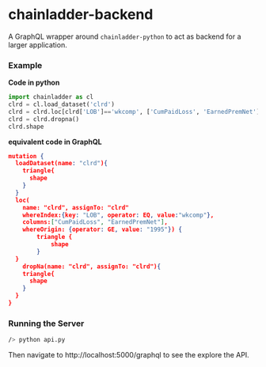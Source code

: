 # chainladder-backend

A GraphQL wrapper around `chainladder-python` to act as backend for a larger application.

### Example
**Code in python**
```python
import chainladder as cl
clrd = cl.load_dataset('clrd')
clrd = clrd.loc[clrd['LOB']=='wkcomp', ['CumPaidLoss', 'EarnedPremNet']][clrd.origin>='1995']
clrd = clrd.dropna()
clrd.shape
```

**equivalent code in GraphQL**
```json
mutation {
  loadDataset(name: "clrd"){
    triangle{
      shape
    }
  }
  loc(
    name: "clrd", assignTo: "clrd"
    whereIndex:{key: "LOB", operator: EQ, value:"wkcomp"},
    columns:["CumPaidLoss", "EarnedPremNet"],
    whereOrigin: {operator: GE, value: "1995"}) {
    	triangle {
    		shape
  		}
  }
	dropNa(name: "clrd", assignTo: "clrd"){
    triangle{
      shape
    }
  }
}
```
### Running the Server
```bash
/> python api.py
```
Then navigate to http://localhost:5000/graphql to see the explore the API.
